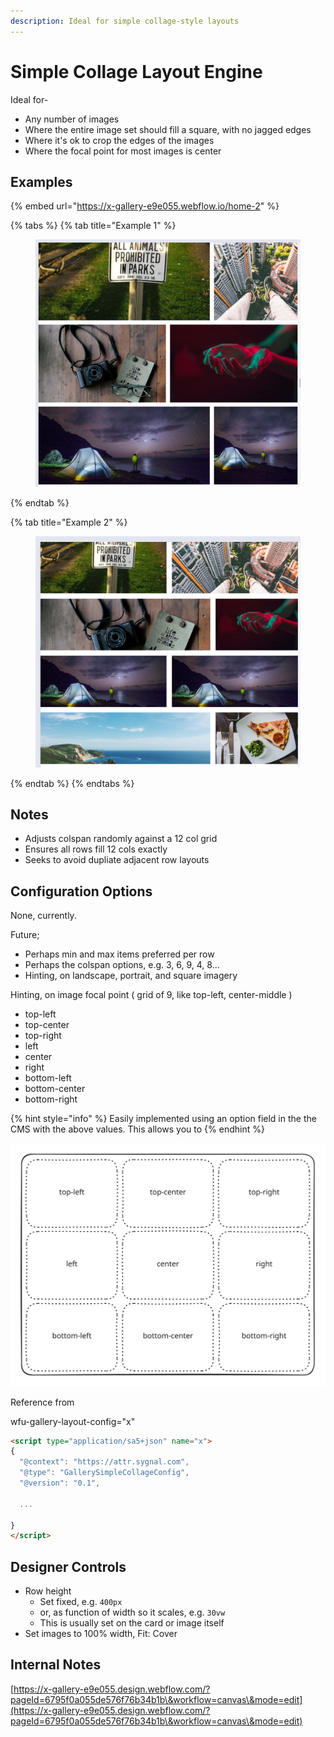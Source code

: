 ```yaml
---
description: Ideal for simple collage-style layouts
---
```


# Simple Collage Layout Engine

Ideal for-

* Any number of images
* Where the entire image set should fill a square, with no jagged edges
* Where it's ok to crop the edges of the images
* Where the focal point for most images is center&#x20;

## Examples  &#x20;

{% embed url="https://x-gallery-e9e055.webflow.io/home-2" %}

{% tabs %}
{% tab title="Example 1" %}
<figure><img src="../../.gitbook/assets/image (64).png" alt=""><figcaption></figcaption></figure>
{% endtab %}

{% tab title="Example 2" %}
<figure><img src="../../.gitbook/assets/image (63).png" alt=""><figcaption></figcaption></figure>
{% endtab %}
{% endtabs %}

## Notes&#x20;

* Adjusts colspan randomly against a 12 col grid&#x20;
* Ensures all rows fill 12 cols exactly
* Seeks to avoid dupliate adjacent row layouts&#x20;

## Configuration Options

None, currently.&#x20;







Future;

* Perhaps min and max items preferred per row
* Perhaps the colspan options, e.g. 3, 6, 9, 4, 8... &#x20;
* Hinting, on landscape, portrait, and square imagery&#x20;







Hinting, on image focal point ( grid of 9, like top-left, center-middle )  &#x20;

* top-left
* top-center
* top-right
* left
* center
* right
* bottom-left
* bottom-center
* bottom-right

{% hint style="info" %}
Easily implemented using an option field in the the CMS with the above values.  This allows you to&#x20;
{% endhint %}



<img src="../../.gitbook/assets/file.excalidraw (3) (1).svg" alt="" class="gitbook-drawing">



Reference from&#x20;

wfu-gallery-layout-config="x"&#x20;



```html
<script type="application/sa5+json" name="x">
{
  "@context": "https://attr.sygnal.com",
  "@type": "GallerySimpleCollageConfig",
  "@version": "0.1", 
 
  ... 
  
}
</script> 
```







## Designer Controls&#x20;

* Row height&#x20;
  * Set fixed, e.g. `400px`
  * or, as function of width so it scales, e.g. `30vw`&#x20;
  * This is usually set on the card or image itself&#x20;
* Set images to 100% width, Fit: Cover &#x20;

## Internal Notes

[https://x-gallery-e9e055.design.webflow.com/?pageId=6795f0a055de576f76b34b1b\&workflow=canvas\&mode=edit](https://x-gallery-e9e055.design.webflow.com/?pageId=6795f0a055de576f76b34b1b\&workflow=canvas\&mode=edit)

